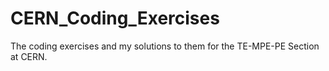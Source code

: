 # CERN_Coding_Exercises
The coding exercises and my solutions to them for the TE-MPE-PE Section at CERN.
